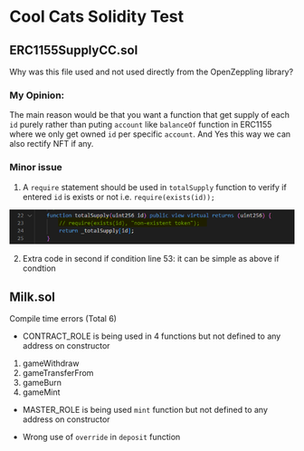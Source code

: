 # Cool Cats Solidity Test

## ERC1155SupplyCC.sol
Why was this file used and not used directly from the OpenZeppling library?
### My Opinion:
The main reason would be that you want a function
that get supply of each `id` purely rather than puting `account`
like `balanceOf` function in ERC1155 where we only get
owned `id` per specific `account`.
And Yes this way we can also rectify NFT if any.

### Minor issue
1. A `require` statement should be used in `totalSupply` function to verify if entered 
`id` is exists or not i.e. `require(exists(id));`

![Screenshot](screenshot.png)

2. Extra code in second if condition line 53:
it can be simple as above if condtion


## Milk.sol
Compile time errors (Total 6)

- CONTRACT_ROLE is being used in 4 functions but not defined to any address on
constructor
1. gameWithdraw
2. gameTransferFrom
3. gameBurn
4. gameMint
 
- MASTER_ROLE is being used `mint` function but not defined to any address on
constructor

- Wrong use of `override` in `deposit` function  


